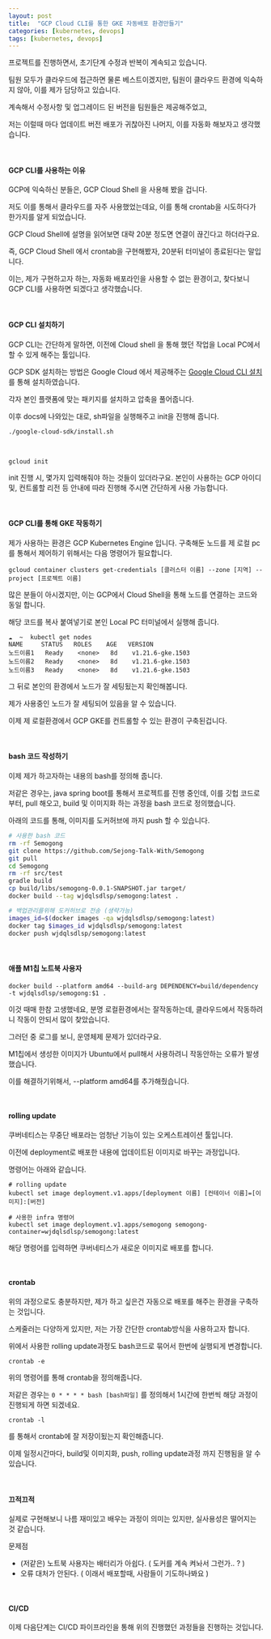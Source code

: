 ```yaml
---
layout: post
title:  "GCP Cloud CLI를 통한 GKE 자동배포 환경만들기"
categories: [kubernetes, devops]
tags: [kubernetes, devops]
---
```


프로젝트를 진행하면서, 초기단계 수정과 반복이 계속되고 있습니다.

팀원 모두가 클라우드에 접근하면 물론 베스트이겠지만, 팀원이 클라우드 환경에 익숙하지 않아, 이를 제가 담당하고 있습니다.

계속해서 수정사항 및 업그레이드 된 버전을 팀원들은 제공해주었고,

저는 이럴때 마다 업데이트 버전 배포가 귀찮아진 나머지, 이를 자동화 해보자고 생각했습니다.

<br>

#### GCP CLI를 사용하는 이유

GCP에 익숙하신 분들은, GCP Cloud Shell 을 사용해 봤을 겁니다.

저도 이를 통해서 클라우드를 자주 사용했었는데요, 이를 통해 crontab을 시도하다가 한가지를 알게 되었습니다.

GCP Cloud Shell에 설명을 읽어보면 대략 20분 정도면 연결이 끊긴다고 하더라구요.

즉, GCP Cloud Shell 에서 crontab을 구현해봤자, 20분뒤 터미널이 종료된다는 말입니다.

이는, 제가 구현하고자 하는, 자동화 배포라인을 사용할 수 없는 환경이고, 찾다보니 GCP CLI를 사용하면 되겠다고 생각했습니다.

<br>

#### GCP CLI 설치하기

GCP CLI는 간단하게 말하면, 이전에 Cloud shell 을 통해 했던 작업을 Local PC에서 할 수 있게 해주는 툴입니다.

GCP SDK 설치하는 방법은 Google Cloud 에서 제공해주는 [Google Cloud CLI 설치](https://cloud.google.com/sdk/docs/install-sdk) 를 통해 설치하였습니다.

각자 본인 플랫폼에 맞는 패키지를 설치하고 압축을 풀어줍니다.

이후 docs에 나와있는 대로, sh파일을 실행해주고 init을 진행해 줍니다.

```shell
./google-cloud-sdk/install.sh
```

<br>

```shell
gcloud init
```

init 진행 시, 몇가지 입력해줘야 하는 것들이 있더라구요. 본인이 사용하는 GCP 아이디 및, 컨트롤할 리전 등 안내에 따라 진행해 주시면 간단하게 사용 가능합니다.

<br>

#### GCP CLI를 통해 GKE 작동하기

제가 사용하는 환경은 GCP Kubernetes Engine 입니다. 구축해둔 노드를 제 로컬 pc를 통해서 제어하기 위해서는 다음 명령어가 필요합니다.

```shell
gcloud container clusters get-credentials [클러스터 이름] --zone [지역] --project [프로젝트 이름]
```

많은 분들이 아시겠지만, 이는 GCP에서 Cloud Shell을 통해 노드를 연결하는 코드와 동일 합니다.

해당 코드를 복사 붙여넣기로 본인 Local PC 터미널에서 실행해 줍니다.

```shell
☁  ~  kubectl get nodes
NAME     STATUS   ROLES    AGE   VERSION
노드이름1   Ready    <none>   8d    v1.21.6-gke.1503
노드이름2   Ready    <none>   8d    v1.21.6-gke.1503
노드이름3   Ready    <none>   8d    v1.21.6-gke.1503
```

그 뒤로 본인의 환경에서 노드가 잘 세팅됬는지 확인해봅니다.

제가 사용중인 노드가 잘 세팅되어 있음을 알 수 있습니다.

이제 제 로컬환경에서 GCP GKE를 컨트롤할 수 있는 환경이 구축된겁니다.

<br>

#### bash 코드 작성하기

이제 제가 하고자하는 내용의 bash를 정의해 줍니다.

저같은 경우는, java spring boot를 통해서 프로젝트를 진행 중인데, 이를 깃헙 코드로 부터, pull 해오고, build 및 이미지화 하는 과정을 bash 코드로 정의했습니다.

아래의 코드를 통해, 이미지를 도커허브에 까지 push 할 수 있습니다.

```bash
# 사용한 bash 코드
rm -rf Semogong
git clone https://github.com/Sejong-Talk-With/Semogong
git pull
cd Semogong
rm -rf src/test
gradle build
cp build/libs/semogong-0.0.1-SNAPSHOT.jar target/
docker build --tag wjdqlsdlsp/semogong:latest .

# 백업관리를위해 도커허브로 전송 (생략가능)
images_id=$(docker images -qa wjdqlsdlsp/semogong:latest)
docker tag $images_id wjdqlsdlsp/semogong:latest
docker push wjdqlsdlsp/semogong:latest
```

<br>

#### 애플 M1칩 노트북 사용자

```shell
docker build --platform amd64 --build-arg DEPENDENCY=build/dependency -t wjdqlsdlsp/semogong:$1 .
```

이것 때매 한참 고생했네요, 분명 로컬환경에서는 잘작동하는데, 클라우드에서 작동하려니 작동이 안되서 많이 찾았습니다.

그러던 중 로그를 보니, 운영체제 문제가 있더라구요.

M1칩에서 생성한 이미지가 Ubuntu에서 pull해서 사용하려니 작동안하는 오류가 발생했습니다.

이를 해결하기위해서, --platform amd64를 추가해줬습니다.

<br>

#### rolling update

쿠버네티스는 무중단 배포라는 엄청난 기능이 있는 오케스트레이션 툴입니다.

이전에 deployment로 배포한 내용에 업데이트된 이미지로 바꾸는 과정입니다.

명령어는 아래와 같습니다.

```shell
# rolling update
kubectl set image deployment.v1.apps/[deployment 이름] [컨테이너 이름]=[이미지]:[버전]

# 사용한 infra 명령어
kubectl set image deployment.v1.apps/semogong semogong-container=wjdqlsdlsp/semogong:latest
```

해당 명령어를 입력하면 쿠버네티스가 새로운 이미지로 배포를 합니다.

<br>

#### crontab

위의 과정으로도 충분하지만, 제가 하고 싶은건 자동으로 배포를 해주는 환경을 구축하는 것입니다.

스케줄러는 다양하게 있지만, 저는 가장 간단한 crontab방식을 사용하고자 합니다.

위에서 사용한 rolling update과정도 bash코드로 묶어서 한번에 실행되게 변경합니다.

```shell
crontab -e
```

위의 명령어를 통해 crontab을 정의해줍니다.

저같은 경우는 `0 * * * * bash [bash파일]` 를 정의해서 1시간에 한번씩 해당 과정이 진행되게 하면 되겠네요.

```shell
crontab -l
```

를 통해서 crontab에 잘 저장이됬는지 확인해줍니다.

이제 일정시간마다, build및 이미지화, push, rolling update과정 까지 진행됨을 알 수 있습니다.

<br>

#### 끄적끄적

실제로 구현해보니 나름 재미있고 배우는 과정이 의미는 있지만, 실사용성은 떨어지는 것 같습니다.

문제점

- (저같은) 노트북 사용자는 배터리가 아쉽다. ( 도커를 계속 켜놔서 그런가.. ? )
- 오류 대처가 안된다. ( 이래서 배포할때, 사람들이 기도하나봐요 )

<br>

#### CI/CD

이제 다음단계는 CI/CD 파이프라인을 통해 위의 진행했던 과정들을 진행하는 것입니다.
<br>
